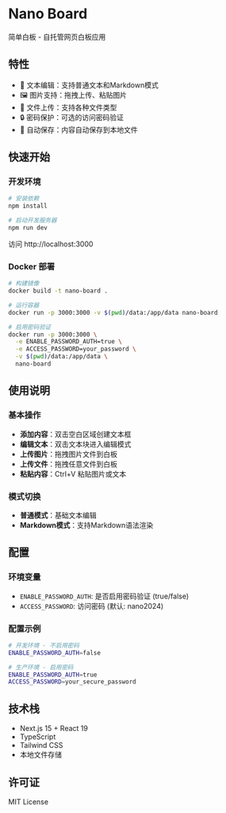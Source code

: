 # Nano Board

简单白板 - 自托管网页白板应用

## 特性

- 📝 文本编辑：支持普通文本和Markdown模式
- 🖼️ 图片支持：拖拽上传、粘贴图片
- 📁 文件上传：支持各种文件类型
- 🔒 密码保护：可选的访问密码验证
- 💾 自动保存：内容自动保存到本地文件

## 快速开始

### 开发环境

```bash
# 安装依赖
npm install

# 启动开发服务器
npm run dev
```

访问 http://localhost:3000

### Docker 部署

```bash
# 构建镜像
docker build -t nano-board .

# 运行容器
docker run -p 3000:3000 -v $(pwd)/data:/app/data nano-board

# 启用密码验证
docker run -p 3000:3000 \
  -e ENABLE_PASSWORD_AUTH=true \
  -e ACCESS_PASSWORD=your_password \
  -v $(pwd)/data:/app/data \
  nano-board
```

## 使用说明

### 基本操作

- **添加内容**：双击空白区域创建文本框
- **编辑文本**：双击文本块进入编辑模式
- **上传图片**：拖拽图片文件到白板
- **上传文件**：拖拽任意文件到白板
- **粘贴内容**：Ctrl+V 粘贴图片或文本

### 模式切换

- **普通模式**：基础文本编辑
- **Markdown模式**：支持Markdown语法渲染

## 配置

### 环境变量

- `ENABLE_PASSWORD_AUTH`: 是否启用密码验证 (true/false)
- `ACCESS_PASSWORD`: 访问密码 (默认: nano2024)

### 配置示例

```bash
# 开发环境 - 不启用密码
ENABLE_PASSWORD_AUTH=false

# 生产环境 - 启用密码
ENABLE_PASSWORD_AUTH=true
ACCESS_PASSWORD=your_secure_password
```

## 技术栈

- Next.js 15 + React 19
- TypeScript
- Tailwind CSS
- 本地文件存储

## 许可证

MIT License

